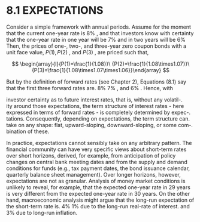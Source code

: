 # 8.1 EXPECTATIONS  

Consider a simple framework with annual periods. Assume for the moment that the current one-year rate is $8\%$ , and that investors know with certainty that the one-year rate in one year will be $7\%$ and in two years will be $6\%$ Then, the prices of one-, two-, and three-year zero coupon bonds with a unit face value, $P(1),P(2)$ , and $P(3)$ , are priced such that,  

$$
\begin{array}{l}{P(1)=\frac{1}{1.08}}\ {P(2)=\frac{1}{1.08\times1.07}}\ {P(3)=\frac{1}{1.08\times1.07\times1.06}}\end{array}
$$  

But by the definition of forward rates (see Chapter 2), Equations (8.1) say that the first three forward rates are. $8\%$ $7\%$ , and $6\%$ . Hence, with  

investor certainty as to future interest rates, that is, without any volatil-.   
ity around those expectations, the term structure of interest rates - here expressed in terms of forward rates - is completely determined by expec-.   
tations. Consequently, depending on expectations, the term structure can.   
take on any shape: flat, upward-sloping, downward-sloping, or some com-.   
bination of these.  

In practice, expectations cannot sensibly take on any arbitrary pattern. The financial community can have very specific views about short-term rates over short horizons, derived, for example, from anticipation of policy changes on central bank meeting dates and from the supply and demand conditions for funds (e.g., tax payment dates, the bond issuance calendar, quarterly balance sheet management). Over longer horizons, however, expectations are not as granular. Analysis of money market conditions is unlikely to reveal, for example, that the expected one-year rate in 29 years is very different from the expected one-year rate in 30 years. On the other hand, macroeconomic analysis might argue that the long-run expectation of the short-term rate is. $4\%$ $1\%$ due to the long-run real-rate of interest. and $3\%$ due to long-run inflation.  

